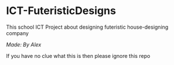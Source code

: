 # ICT-FuteristicDesigns
This school ICT Project about designing futeristic house-designing company

_Made: By Alex_


If you have no clue what this is then please ignore this repo
